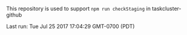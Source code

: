 This repository is used to support `npm run checkStaging` in taskcluster-github

Last run: Tue Jul 25 2017 17:04:29 GMT-0700 (PDT)